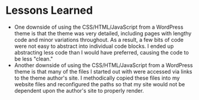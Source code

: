 # Lessons Learned

* One downside of using the CSS/HTML/JavaScript from a WordPress theme is that the theme was very detailed, including pages with lengthy code and minor variations throughout. As a result, a few bits of code were not easy to abstract into individual code blocks. I ended up abstracting less code than I would have preferred, causing the code to be less "clean."
* Another downside of using the CSS/HTML/JavaScript from a WordPress theme is that many of the files I started out with were accessed via links to the theme author's site. I methodically copied these files into my website files and reconfigured the paths so that my site would not be dependent upon the author's site to properly render. 
